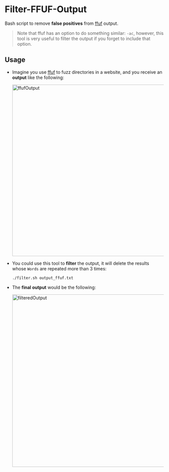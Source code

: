 # Filter-FFUF-Output
Bash script to remove **false positives** from [ffuf](https://github.com/ffuf/ffuf) output.
> Note that ffuf has an option to do something similar: `-ac`, however, this tool is very useful to filter the output if you forget to include that option.

## Usage
* Imagine you use [ffuf](https://github.com/ffuf/ffuf) to fuzz directories in a website, and you receive an **output** like the following:

  <img width="542" alt="ffufOutput" src="https://user-images.githubusercontent.com/90275448/184215171-75ac7480-2160-4f41-b73f-8839649e34c8.png">

* You could use this tool to **filter** the output, it will delete the results whose `Words` are repeated more than 3 times:

  `./filter.sh output_ffuf.txt`

* The **final output** would be the following:

  <img width="545" alt="filteredOutput" src="https://user-images.githubusercontent.com/90275448/184214764-adbd690e-499f-4ab7-9492-4914cad41020.png">
